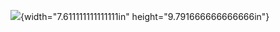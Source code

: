 ![](vertopal_144d8eb72f614498a1c94a4579ab9261/media/image1.png){width="7.611111111111111in"
height="9.791666666666666in"}

